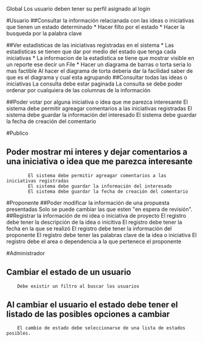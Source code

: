 
Global
Los usuario deben tener su perfil asignado al login



#Usuario
##Consultar la información relacianada con las ideas o iniciativas que tienen un estado determinado
	* Hacer filto por el estado
	* Hacer la busqueda por la palabra clave
	
	

##Ver estadísticas de las iniciativas registradas en el sistema
	* Las estadisticas  se tienen que dar por medio del estado que tenga cada iniciativas
	* La informacion de la estadistica se tiene que mostrar visible en un reporte ese decir un File
	* Hacer un diagrama de barras o torta seria lo mas factible
		Al hacer el diagrama de torta  deberia dar la facilidad saber de que es el diagrama y cual esta agrupando
##Consultar todas las ideas o iniciativas
	La consulta debe estar paginada
	La consulta se debe poder ordenar por cualquiera de las columnas de la información

	
##Poder votar por alguna iniciativa o idea que me parezca interesante
	El sistema debe permitir agreagar comentarios a las iniciativas registradas
	El sistema debe guardar la información del interesado
	El sistema debe guardar la fecha de creación del comentario

	
#Publico
##	Poder mostrar mi interes y dejar comentarios a una iniciativa o idea que me parezca interesante
			El sistema debe permitir agreagar comentarios a las iniciativas registradas
			El sistema debe guardar la información del interesado
			El sistema debe guardar la fecha de creación del comentario
			


	
#Proponente
##Poder modificar la información de una propuesta presentadas
	Solo se puede cambiar las que esten "en espera de revisión".
##Registrar la información de mi idea o iniciativa de proyecto
	El registro debe tener la descripción de la idea o inicitiva
	El registro debe tener la fecha en la que se realizó
	El registro debe tener la información del proponente
	El registro debe tener las palabras clave de la idea o iniciativa
	El registro debe el area o dependencia a la que pertenece el proponente
			
#Administrador
##	Cambiar el estado de un usuario
		Debe existir un filtro al buscar los usuarios
##	Al cambiar el usuario  el estado debe tener el listado de las posibles opciones a cambiar
		El cambio de estado debe seleccionarse de una lista de estados posibles.
	
	


